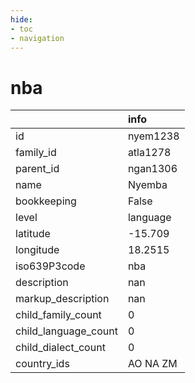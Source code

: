 ```yaml
---
hide:
- toc
- navigation
---
```

# nba
|                      | info     |
|:---------------------|:---------|
| id                   | nyem1238 |
| family_id            | atla1278 |
| parent_id            | ngan1306 |
| name                 | Nyemba   |
| bookkeeping          | False    |
| level                | language |
| latitude             | -15.709  |
| longitude            | 18.2515  |
| iso639P3code         | nba      |
| description          | nan      |
| markup_description   | nan      |
| child_family_count   | 0        |
| child_language_count | 0        |
| child_dialect_count  | 0        |
| country_ids          | AO NA ZM |